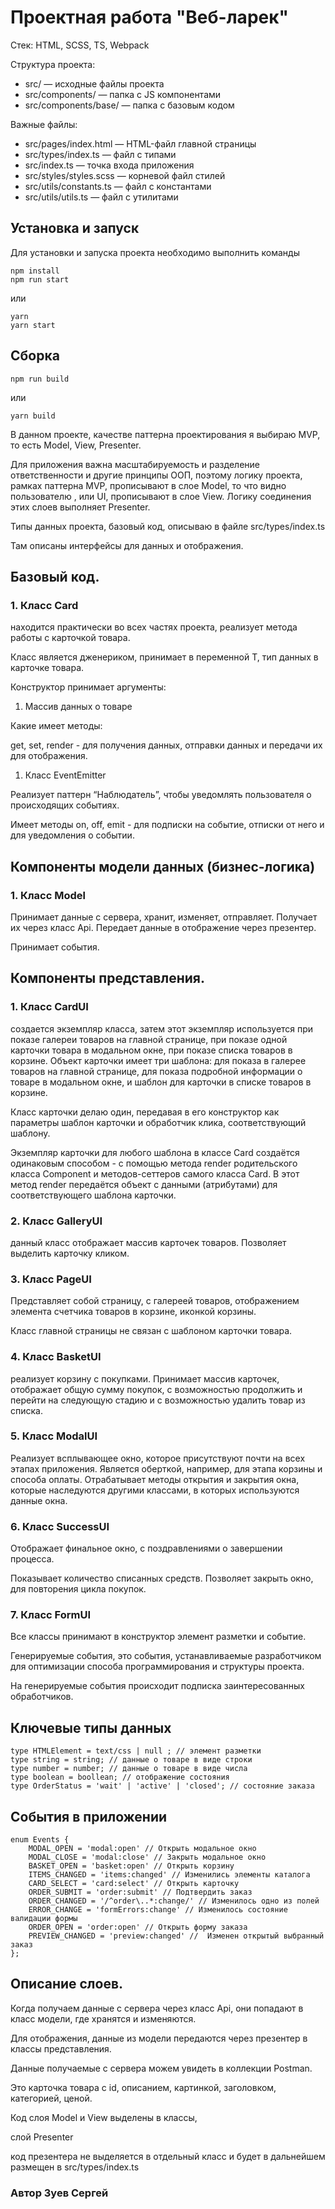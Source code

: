 # Проектная работа "Веб-ларек"

Стек: HTML, SCSS, TS, Webpack

Структура проекта:
- src/ — исходные файлы проекта
- src/components/ — папка с JS компонентами
- src/components/base/ — папка с базовым кодом

Важные файлы:
- src/pages/index.html — HTML-файл главной страницы
- src/types/index.ts — файл с типами
- src/index.ts — точка входа приложения
- src/styles/styles.scss — корневой файл стилей
- src/utils/constants.ts — файл с константами
- src/utils/utils.ts — файл с утилитами

## Установка и запуск
Для установки и запуска проекта необходимо выполнить команды

```
npm install
npm run start
```

или

```
yarn
yarn start
```
## Сборка

```
npm run build
```

или

```
yarn build
```

В данном проекте, качестве паттерна проектирования я выбираю MVP, то есть Model, View, Presenter. 

Для приложения важна масштабируемость и разделение ответственности и другие принципы ООП, 
поэтому логику проекта, рамках паттерна MVP, 
прописывают в слое Model, то что видно пользователю , 
или UI, прописывают в слое View. 
Логику соединения этих слоев выполняет Presenter. 

Типы данных проекта, базовый код, описываю в файле src/types/index.ts

Там описаны интерфейсы для данных и отображения.


## Базовый код.


### 1. Класс Card<T>

находится практически во всех частях проекта, реализует метода работы с карточкой товара.

Класс является дженериком, принимает в переменной T, тип данных в карточке товара. 

Конструктор принимает аргументы:

1. Массив данных о товаре

Какие имеет методы:

get, set, render - для получения данных, отправки данных и передачи их для отображения.

1. Класс EventEmitter

Реализует паттерн “Наблюдатель”, чтобы уведомлять пользователя о происходящих событиях.

Имеет методы on, off, emit - для подписки на событие, отписки от него и для уведомления о событии.

## Компоненты модели данных (бизнес-логика)

### 1. Класс Model<T>

Принимает данные с сервера, хранит, изменяет, отправляет. Получает их через класс Api. Передает данные в отображение через презентер.

Принимает события.

## Компоненты представления.

### 1. Класс CardUI

создается экземпляр класса, затем этот экземпляр используется при показе галереи товаров на главной странице, 
при показе одной карточки товара в модальном окне, при показе списка товаров в корзине. 
Объект карточки имеет три шаблона: 
для показа в галерее товаров на главной странице, 
для показа подробной информации о товаре в модальном окне, 
и шаблон для карточки в списке товаров в корзине.

Класс карточки делаю один, передавая в его конструктор 
как параметры шаблон карточки и обработчик клика, соответствующий шаблону.

Экземпляр карточки для любого шаблона в классе Card создаётся одинаковым способом - 
с помощью метода render родительского класса Component и методов-сеттеров самого класса Card. 
В этот метод render передаётся объект с данными (атрибутами) для соответствующего шаблона карточки.

### 2. Класс GalleryUI 

данный класс отображает массив карточек товаров. Позволяет выделить карточку кликом.

### 3. Класс PageUI

Представляет собой страницу, с галереей товаров, отображением элемента счетчика товаров в корзине,  иконкой корзины.

Класс главной страницы не связан с шаблоном карточки товара.

### 4. Класс BasketUI 

реализует корзину с покупками. Принимает массив карточек, отображает общую сумму покупок, 
с возможностью продолжить и перейти на следующую стадию и с возможностью удалить товар из списка.

### 5. Класс ModalUI

Реализует всплывающее окно, которое присутствуют почти на всех этапах приложения. 
Является оберткой, например, для этапа корзины и способа оплаты. 
Отрабатывает методы открытия и закрытия окна, которые наследуются другими классами, в которых используются данные окна.

### 6. Класс SuccessUI

Отображает финальное окно, с поздравлениями о завершении процесса. 

Показывает количество списанных средств. Позволяет закрыть окно, для повторения цикла покупок.

### 7. Класс FormUI  

Все классы принимают в конструктор элемент разметки и событие.

Генерируемые события, это события, устанавливаемые разработчиком для оптимизации способа программирования и структуры проекта.

На генерируемые события происходит подписка заинтересованных обработчиков.

## Ключевые типы данных

```
type HTMLElement = text/css | null ; // элемент разметки
type string = string; // данные о товаре в виде строки
type number = number; // данные о товаре в виде числа
type boolean = boollean; // отображение состояния
type OrderStatus = 'wait' | 'active' | 'closed'; // состояние заказа
```

## События в приложении

```
enum Events {
	MODAL_OPEN = 'modal:open' // Открыть модальное окно
	MODAL_CLOSE = 'modal:close' // Закрыть модальное окно
	BASKET_OPEN = 'basket:open' // Открыть корзину
	ITEMS_CHANGED = 'items:changed' // Изменились элементы каталога
	CARD_SELECT = 'card:select' // Открыть карточку
	ORDER_SUBMIT = 'order:submit' // Подтвердить заказ 
	ORDER_CHANGED = '/^order\..*:change/' // Изменилось одно из полей
	ERROR_CHANGE = 'formErrors:change' // Изменилось состояние валидации формы
	ORDER_OPEN = 'order:open' // Открыть форму заказа
	PREVIEW_CHANGED = 'preview:changed' //  Изменен открытый выбранный заказ
};     
```

## Описание слоев.

Когда получаем данные с сервера через класс Api, они попадают в класс модели, где хранятся и изменяются. 

Для отображения, данные из модели передаются через презентер в классы представления.

Данные получаемые с сервера можем увидеть в коллекции Postman.

Это карточка товара с id, описанием, картинкой, заголовком, категорией, ценой.

Код слоя Model и View выделены в классы, 

слой Presenter

код презентера не выделяется в отдельный класс и будет в дальнейшем размещен в src/types/index.ts


### Автор Зуев Сергей

   